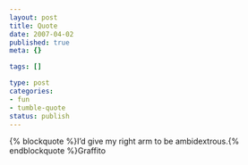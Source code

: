 ```yaml
--- 
layout: post
title: Quote
date: 2007-04-02
published: true
meta: {}

tags: []

type: post
categories: 
- fun
- tumble-quote
status: publish
---
```

{% blockquote %}I&#8217;d give my right arm to be ambidextrous.{% endblockquote %}Graffito
